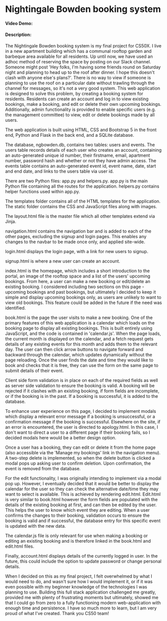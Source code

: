 # Nightingale Bowden booking system
#### Video Demo:  <URL HERE>
#### Description:
The Nightingale Bowden booking system is my final project for CS50X. I live in a new apartment building which has a communal rooftop garden and barbeque area available for all residents. Up until now, we have used an adhoc method of reserving the space by posting on our Slack channel. Someone might post 'Hey folks, I'm having some friends round on Saturday night and planning to head up to the roof after dinner. I hope this doesn't clash with anyone else's plans?'. There is no way to view if someone is planning to use the roof on a particular date without trawling through the channel for messages, so it's not a very good system. This web application is designed to solve this problem, by creating a booking system for residents. Residents can create an account and log in to view existing bookings, make a booking, and edit or delete their own upcoming bookings. Additionally, admin functionality is provided to enable specific users (e.g. the management committee) to view, edit or delete bookings made by all users.

The web application is built using HTML, CSS and Bootstrap 5 in the front end, Python and Flask in the back end, and a SQLite database.

The database, ngbowden.db, contains two tables: users and events. The users table records details of each user who creates an account, containing an auto-generated unique id number, their firstname, email, apartment number, password hash and whether or not they have admin access. The events table contains an auto-generated event id, event name, date, start and end date, and links to the users table via user id.

There are two Python files: app.py and helpers.py. app.py is the main Python file containing all the routes for the application. helpers.py contains helper functions used within app.py.

The templates folder contains all of the HTML templates for the application. The static folder contains the CSS and JavaScript files along with images.

The layout.html file is the master file which all other templates extend via Jinja.

navigation.html contains the navigation bar and is added to each of the other pages, excluding the signup and login pages. This enables any changes to the navbar to be made once only, and applied site-wide.

login.html displays the login page, with a link for new users to signup.

signup.html is where a new user can create an account.

index.html is the homepage, which includes a short introduction to the portal, an image of the rooftop space and a list of the users' upcoming bookings. From here, a user can make a new booking or edit/delete an existing booking. I considered including two sections on this page - upcoming bookings and past bookings, but ultimately I decided to keep it simple and display upcoming bookings only, as users are unlikely to want to view old bookings. This feature could be added in the future if the need was identified.

book.html is the page the user visits to make a new booking. One of the primary features of this web application is a calendar which loads on the booking page to display all existing bookings. This is built entirely using JavaScript, and the code is contained in 'calendar.js'. When the page loads, the current month is displayed on the calendar, and a fetch request gets details of any existing events for this month and adds them to the relevant day. The user can then click arrow buttons to navigate forward and backward through the calendar, which updates dynamically without the page reloading. Once the user finds the date and time they would like to book and checks that it is free, they can use the form on the same page to submit details of their event. 

Client side form validation is in place on each of the required fields as well as server side validation to ensure the booking is valid. A booking will be rejected if it clashes with an existing booking, if form fields are incomplete, or if the booking is in the past. If a booking is successful, it is added to the database.

To enhance user experience on this page, I decided to implement modals which display a relevant error message if a booking is unsuccessful, or a confirmation message if the booking is successful. Elsewhere on the site, if an error is encountered, the user is directed to apology.html. In this case, I don't want to direct a user to a different page if their booking fails, so I decided modals here would be a better design option.

Once a user has a booking, they can edit or delete it from the home page (also accessible via the 'Manage my bookings' link in the navigation menu).
A two-step delete is implemented, so when the delete button is clicked a modal pops up asking user to confirm deletion. Upon confirmation, the event is removed from the database.

For the edit functionality, I was originally intending to implement via a modal pop up. However, I eventually decided that it would be better to display the calendar for the user so they can check the alternative date/time they may want to select is available. This is achieved by rendering edit.html. Edit.html is very similar to book.html however the form fields are populated with the details of the existing booking at first, and can then be edited by the user. This helps the user to know which event they are editing. When a user confirms the changes to their booking, validation occurs to ensure the booking is valid and if successful, the database entry for this specific event is updated with the new data.

The calendar.js file is only relevant for use when making a booking or editing an existing booking and is therefore linked in the book.html and edit.html files.

Finally, account.html displays details of the currently logged in user. In the future, this could include the option to update password or change personal details.

When I decided on this as my final project, I felt overwhelmed by what I would need to do, and wasn't sure how I would implement it, or if it was even possible with my beginner knowledge of the technologies I was planning to use. Building this full stack application challenged me greatly, provided me with plenty of frustrating moments but ultimately, showed me that I could go from zero to a fully functioning modern web-application with enough time and persistence. I have so much more to learn, but I am very proud of what I've created. Thank you CS50 team!
